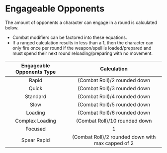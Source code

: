 # Engageable Opponents

The amount of opponents a character can engage in a round is calculated below.

- Combat modifiers can be factored into these equations.
- If a ranged calculation results in less than a 1, then the character can only fire once per round if the weapon/spell is loaded/prepared and must spend their next round reloading/preparing with no movement.

| Engageable Opponents Type |                    Calculation                    |
| :-----------------------: | :-----------------------------------------------: |
|           Rapid           |           (Combat Roll)/2 rounded down           |
|           Quick           |           (Combat Roll)/3 rounded down           |
|         Standard         |           (Combat Roll)/4 rounded down           |
|           Slow           |           (Combat Roll)/5 rounded down           |
|          Loading          |           (Combat Roll)/6 rounded down           |
|      Complex Loading      |           (Combat Roll)/10 rounded down           |
|          Focused          |                         1                         |
|        Spear Rapid        | (Combat Roll)/2 rounded down with max capped of 2 |
